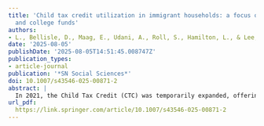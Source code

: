 ```yaml
---
title: 'Child tax credit utilization in immigrant households: a focus on child investment
  and college funds'
authors:
- L., Bellisle, D., Maag, E., Udani, A., Roll, S., Hamilton, L., & Lee, J. Brugger
date: '2025-08-05'
publishDate: '2025-08-05T14:51:45.008747Z'
publication_types:
- article-journal
publication: '*SN Social Sciences*'
doi: 10.1007/s43546-025-00871-2
abstract: |
  In 2021, the Child Tax Credit (CTC) was temporarily expanded, offering benefits of up to $3,600 per child under age 6 and $3,000 per child ages 6 to 17. While previous research has          examined general trends in CTC utilization and impact, this study seeks to fill an important gap in the literature by investigating how immigrant households used their expanded CTC          payments. Leveraging a survey of over 1,700 CTC recipients, we use logistic regression to investigate how immigrant households used their CTC payments. Our findings reveal that, for the     most prevalent expenditure categories, including essential items, routine expenses, emergency savings, purchasing more food for one’s family, and paying down debt, both immigrant and non-   immigrant households exhibited similar usage patterns. However, relative to their non-immigrant counterparts, immigrant households were more inclined to direct their payments towards        child-related investments, particularly saving for their child(ren)’s college education. These findings contribute meaningful insights into potential benefits of policy interventions like   the CTC among immigrant and mixed-status families.
url_pdf:
  https://link.springer.com/article/10.1007/s43546-025-00871-2
---
```

